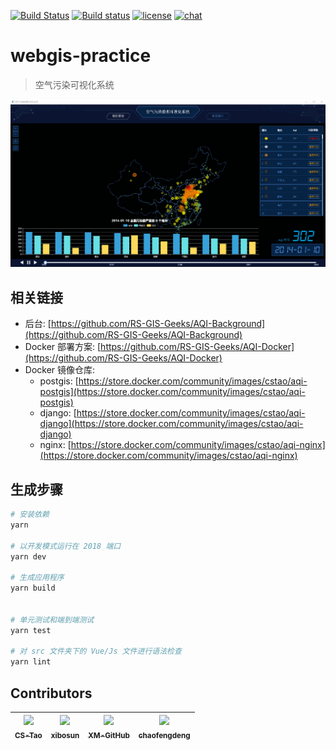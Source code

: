 [![Build Status](https://travis-ci.com/CS-Tao/AQI-Visualization.svg?branch=master)](https://travis-ci.com/CS-Tao/AQI-Visualization)
[![Build status](https://ci.appveyor.com/api/projects/status/llmns7mmcadj77dh/branch/master?svg=true)](https://ci.appveyor.com/project/CS-Tao/aqi-visualization/branch/master)
[![license](https://img.shields.io/badge/license-MIT-yellow.svg)](https://opensource.org/licenses/MIT)
[![chat](https://img.shields.io/badge/chat-github%20issues-blue.svg)](https://github.com/CS-Tao/AQI-Visualization/issues)

# webgis-practice

> 空气污染可视化系统

[![Overview](https://raw.githubusercontent.com/CS-Tao/github-content/master/contents/github/AQi-Visualization/1.gif)](https://home.cs-tao.cc/AQI-Visualization/)

## 相关链接

- 后台: [https://github.com/RS-GIS-Geeks/AQI-Background](https://github.com/RS-GIS-Geeks/AQI-Background)
- Docker 部署方案: [https://github.com/RS-GIS-Geeks/AQI-Docker](https://github.com/RS-GIS-Geeks/AQI-Docker)
- Docker 镜像仓库:
    - postgis: [https://store.docker.com/community/images/cstao/aqi-postgis](https://store.docker.com/community/images/cstao/aqi-postgis)
    - django: [https://store.docker.com/community/images/cstao/aqi-django](https://store.docker.com/community/images/cstao/aqi-django)
    - nginx: [https://store.docker.com/community/images/cstao/aqi-nginx](https://store.docker.com/community/images/cstao/aqi-nginx)


## 生成步骤

``` bash
# 安装依赖
yarn

# 以开发模式运行在 2018 端口
yarn dev

# 生成应用程序
yarn build


# 单元测试和端到端测试
yarn test

# 对 src 文件夹下的 Vue/Js 文件进行语法检查
yarn lint

```

## Contributors

| [<img src="https://avatars3.githubusercontent.com/u/22360632?v=4" width="100px;"/><br /><sub><b>CS-Tao</b></sub>](https://github.com/CS-Tao) | [<img src="https://avatars1.githubusercontent.com/u/41443147?v=4" width="100px;"/><br /><sub><b>xibosun</b></sub>](https://github.com/xibosun) | [<img src="https://avatars2.githubusercontent.com/u/23580806?v=4" width="100px;"/><br /><sub><b>XM-GitHub</b></sub>](https://github.com/XM-GitHub) | [<img src="https://avatars2.githubusercontent.com/u/23567105?v=4" width="100px;"/><br /><sub><b>chaofengdeng</b></sub>](https://github.com/chaofengdeng)
| :---: | :---: | :---: | :---: |